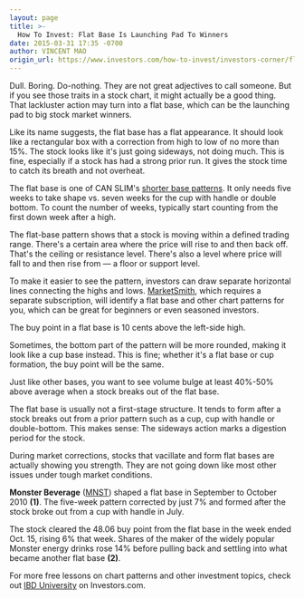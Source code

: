 ```yaml
---
layout: page
title: >-
  How To Invest: Flat Base Is Launching Pad To Winners
date: 2015-03-31 17:35 -0700
author: VINCENT MAO
origin_url: https://www.investors.com/how-to-invest/investors-corner/flat-base-is-a-key-chart-pattern
---
```





Dull. Boring. Do-nothing. They are not great adjectives to call someone. But if you see those traits in a stock chart, it might actually be a good thing. That lackluster action may turn into a flat base, which can be the launching pad to big stock market winners.


Like its name suggests, the flat base has a flat appearance. It should look like a rectangular box with a correction from high to low of no more than 15%. The stock looks like it's just going sideways, not doing much. This is fine, especially if a stock has had a strong prior run. It gives the stock time to catch its breath and not overheat.


The flat base is one of CAN SLIM's [shorter base patterns](http://education.investors.com/courselandingpage.aspx?id=735786). It only needs five weeks to take shape vs. seven weeks for the cup with handle or double bottom. To count the number of weeks, typically start counting from the first down week after a high.


The flat-base pattern shows that a stock is moving within a defined trading range. There's a certain area where the price will rise to and then back off. That's the ceiling or resistance level. There's also a level where price will fall to and then rise from — a floor or support level.


To make it easier to see the pattern, investors can draw separate horizontal lines connecting the highs and lows. [MarketSmith](https://get.investors.com/marketsmith), which requires a separate subscription, will identify a flat base and other chart patterns for you, which can be great for beginners or even seasoned investors.


The buy point in a flat base is 10 cents above the left-side high.


Sometimes, the bottom part of the pattern will be more rounded, making it look like a cup base instead. This is fine; whether it's a flat base or cup formation, the buy point will be the same.


Just like other bases, you want to see volume bulge at least 40%-50% above average when a stock breaks out of the flat base.


The flat base is usually not a first-stage structure. It tends to form after a stock breaks out from a prior pattern such as a cup, cup with handle or double-bottom. This makes sense: The sideways action marks a digestion period for the stock.


During market corrections, stocks that vacillate and form flat bases are actually showing you strength. They are not going down like most other issues under tough market conditions.


**Monster Beverage** ([MNST](https://research.investors.com/quote.aspx?symbol=MNST)) shaped a flat base in September to October 2010 **(1)**. The five-week pattern corrected by just 7% and formed after the stock broke out from a cup with handle in July.


The stock cleared the 48.06 buy point from the flat base in the week ended Oct. 15, rising 6% that week. Shares of the maker of the widely popular Monster energy drinks rose 14% before pulling back and settling into what became another flat base **(2)**.


For more free lessons on chart patterns and other investment topics, check out [IBD University](http://education.investors.com/) on Investors.com.




